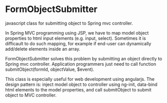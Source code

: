 # FormObjectSubmitter
javascript class for submitting object to Spring mvc controller. 

In Spring MVC programming using JSP, we have to map model object properties to html input elements (e.g. input, select).
Sometimes it is difficault to do such mapping, for example if end-user can dynamically add/delete elements inside an array. 

FormObjectSubmitter solves this problem by submitting an object directly to Spring mvc controller. Application 
programmers just need to call function submitObject(formId, objectValue, $event). 

This class is especially useful for web development using angularjs. The design pattern is: inject model object 
to controller using ng-init, data-bind html elements to the model properties, and call submitObject to submit object to MVC controller.
